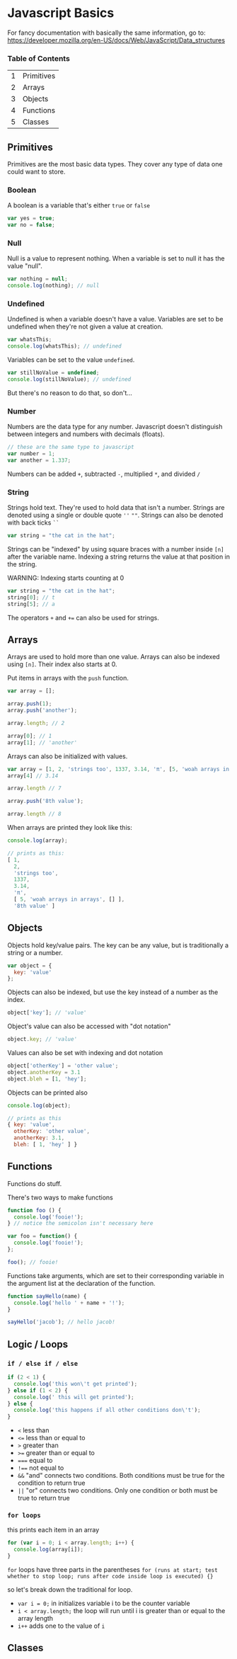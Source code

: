 # Javascript Basics

For fancy documentation with basically the same information, go to: https://developer.mozilla.org/en-US/docs/Web/JavaScript/Data_structures

### Table of Contents  
|||
|:- | :--------- |
| 1 | Primitives |
| 2 | Arrays     |
| 3 | Objects    |
| 4 | Functions  |
| 5 | Classes    |

## Primitives

Primitives are the most basic data types.  They cover any type of data one could want to store.

### Boolean

A boolean is a variable that's either `true` or `false`

```javascript
var yes = true;
var no = false;
```

### Null

Null is a value to represent nothing.  When a variable is set to null it has the value "null".
```javascript
var nothing = null;
console.log(nothing); // null
```

### Undefined

Undefined is when a variable doesn't have a value. Variables are set to be undefined when they're not given a value at creation.

```javascript
var whatsThis;
console.log(whatsThis); // undefined
```

Variables can be set to the value `undefined`.
```javascript
var stillNoValue = undefined;
console.log(stillNoValue); // undefined
```
But there's no reason to do that, so don't...

### Number

Numbers are the data type for any number.  Javascript doesn't distinguish between integers and numbers with decimals (floats).

```javascript
// these are the same type to javascript
var number = 1;
var another = 1.337;
```

Numbers can be added `+`, subtracted `-`, multiplied `*`, and divided `/`

### String

Strings hold text. They're used to hold data that isn't a number. Strings are denoted using a single or double quote `''` `""`. Strings can also be denoted with back ticks
` `` `

```javascript
var string = "the cat in the hat";
```

Strings can be "indexed" by using square braces with a number inside `[n]` after the variable name. Indexing a string returns the value at that position in the string.

WARNING: Indexing starts counting at 0

```javascript
var string = "the cat in the hat";
string[0]; // t
string[5]; // a
```

The operators `+` and `+=` can also be used for strings.

## Arrays
Arrays are used to hold more than one value. Arrays can also be indexed using `[n]`. Their index also starts at 0.  

Put items in arrays with the `push` function.

```javascript
var array = [];

array.push(1);
array.push('another');

array.length; // 2

array[0]; // 1
array[1]; // 'another'
```
Arrays can also be initialized with values.

```javascript
var array = [1, 2, 'strings too', 1337, 3.14, 'π', [5, 'woah arrays in arrays', []]];
array[4] // 3.14

array.length // 7

array.push('8th value');

array.length // 8
```

When arrays are printed they look like this:
```javascript
console.log(array);

// prints as this:
[ 1,
  2,
  'strings too',
  1337,
  3.14,
  'π',
  [ 5, 'woah arrays in arrays', [] ],
  '8th value' ]
```

## Objects
Objects hold key/value pairs.  The key can be any value, but is traditionally a string or a number.

```javascript
var object = {
  key: 'value'
};
```

Objects can also be indexed, but use the key instead of a number as the index.

```javascript
object['key']; // 'value'
```

Object's value can also be accessed with "dot notation"

```javascript
object.key; // 'value'
```

Values can also be set with indexing and dot notation

```javascript
object['otherKey'] = 'other value';
object.anotherKey = 3.1
object.bleh = [1, 'hey'];
```

Objects can be printed also

```javascript
console.log(object);

// prints as this
{ key: 'value',
  otherKey: 'other value',
  anotherKey: 3.1,
  bleh: [ 1, 'hey' ] }
```
## Functions

Functions do stuff.

There's two ways to make functions

```javascript
function foo () {
  console.log('fooie!');
} // notice the semicolon isn't necessary here

var foo = function() {
  console.log('fooie!');
};

foo(); // fooie!
```

Functions take arguments, which are set to their corresponding variable in the argument list at the declaration of the function.

```javascript
function sayHello(name) {
  console.log('hello ' + name + '!');
}

sayHello('jacob'); // hello jacob!
```

## Logic / Loops

### `if / else if / else`

```javascript
if (2 < 1) {
  console.log('this won\'t get printed');
} else if (1 < 2) {
  console.log(' this will get printed');
} else {
  console.log('this happens if all other conditions don\'t');
}
```

 - `<` less than
 - `<=` less than or equal to
 - `>` greater than
 - `>=` greater than or equal to
 - `===` equal to
 - `!==` not equal to
 - `&&` "and" connects two conditions. Both conditions must be true for the condition to return true
 - `||` "or" connects two conditions. Only one condition or both must be true to return true


### `for loops`

this prints each item in an array
```javascript
for (var i = 0; i < array.length; i++) {
  console.log(array[i]);
}
```

`for` loops have three parts in the parentheses
`for (runs at start; test whether to stop loop; runs after code inside loop is executed) {}`

so let's break down the traditional for loop.
 - `var i = 0;` in initializes variable i to be the counter variable
 - `i < array.length;` the loop will run until i is greater than or equal to the array length
 - `i++` adds one to the value of `i`
## Classes
